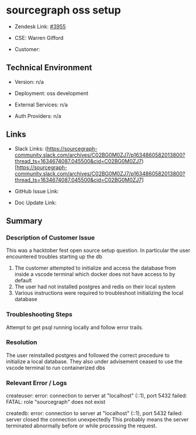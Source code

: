 

# sourcegraph oss setup <!-- Ticket Title  Hint: include keywords to make it searchable -->



- Zendesk Link: [#3955](https://sourcegraph.zendesk.com/agent/tickets/3955)

- CSE: Warren Gifford

- Customer: <!-- Redact if this contains personally identifying information -->


<!-- Data populated from integration, speak to Ben Gordon or Michael Bali if not working -->

<!-- During Internal team trial, fill missing data manually (we are waiting for all data to sync) -->



## Technical Environment

- Version: ​n/a

- Deployment: oss development

- External Services: n/a

- Auth Providers: n/a





## Links
<!-- Data for CSE manual entry -->
- Slack Links: (https://sourcegraph-community.slack.com/archives/C02BG0M0ZJ7/p1634860582013800?thread_ts=1634674087.045500&cid=C02BG0M0ZJ7)[https://sourcegraph-community.slack.com/archives/C02BG0M0ZJ7/p1634860582013800?thread_ts=1634674087.045500&cid=C02BG0M0ZJ7]

- GitHub Issue Link:

- Doc Update Link:



## Summary

### Description of Customer Issue
This was a hacktober fest open source setup question. In particular the user encountered troubles starting up the db
1) The customer attempted to initialize and access the database from inside a vscode terminal which docker does not have access to by default
2) The user had not installed postgres and redis on their local system
3) Various instructions were required to troubleshoot initializing the local database



### Troubleshooting Steps
Attempt to get psql running locally and follow error trails. 



### Resolution

The user reinstalled postgres and followed the correct procedure to initialize a local database. They also under advisement ceased to use the vscode terminal to run containerized dbs

### Relevant Error / Logs

<!-- Please redact keys, tokens, and personal identifying information -->

createuser: error: connection to server at "localhost" (::1), port 5432 failed: FATAL: role "sourcegraph" does not exist

createdb: error: connection to server at "localhost" (::1), port 5432 failed: server closed the connection unexpectedly
This probably means the server terminated abnormally
before or while processing the request.




<!-- Once complete, upload a copy to https://github.com/sourcegraph/support-tools-internal/tree/main/resolved-tickets as a .md file -->
<!-- Name the file 3955.md -->

